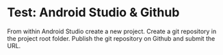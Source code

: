 # Test: Android Studio & Github

From within Android Studio create a new project. Create a git repository in the project root folder. Publish the git repository on Github and submit the URL.

